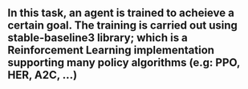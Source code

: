 ## In this task, an agent is trained to acheieve a certain goal. The training is carried out using stable-baseline3 library; which is a Reinforcement Learning implementation supporting many policy algorithms (e.g: PPO, HER, A2C, ...) 